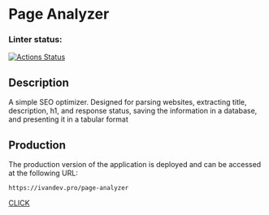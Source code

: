 # Page Analyzer
### Linter status:
[![Actions Status](https://github.com/Ivan-Lysenko/php-project-9/actions/workflows/main.yml/badge.svg)](https://github.com/Ivan-Lysenko/php-project-9/actions)

## Description

A simple SEO optimizer. Designed for parsing websites, extracting title, description, h1, and response status, saving the information in a database, and presenting it in a tabular format

## Production
The production version of the application is deployed and can be accessed at the following URL:
```text
https://ivandev.pro/page-analyzer
```
[CLICK](https://ivandev.pro/page-analyzer)
